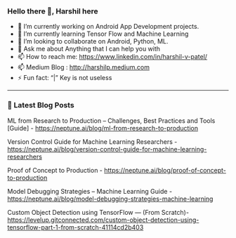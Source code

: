 ### Hello there 👋, Harshil here


- 🔭 I’m currently working on Android App Development projects.
- 🌱 I’m currently learning Tensor Flow and Machine Learning 
- 👯 I’m looking to collaborate on Android, Python, ML.
- 💬 Ask me about Anything that I can help you with
- 📫 How to reach me: https://www.linkedin.com/in/harshil-v-patel/
- 📫 Medium Blog : http://harshilp.medium.com
- ⚡ Fun fact: “|” Key is not useless

___

### 📕 Latest Blog Posts

ML from Research to Production – Challenges, Best Practices and Tools [Guide] -
https://neptune.ai/blog/ml-from-research-to-production

Version Control Guide for Machine Learning Researchers -
https://neptune.ai/blog/version-control-guide-for-machine-learning-researchers

Proof of Concept to Production -
https://neptune.ai/blog/proof-of-concept-to-production

Model Debugging Strategies – Machine Learning Guide - 
https://neptune.ai/blog/model-debugging-strategies-machine-learning

Custom Object Detection using TensorFlow — (From Scratch)-
https://levelup.gitconnected.com/custom-object-detection-using-tensorflow-part-1-from-scratch-41114cd2b403
